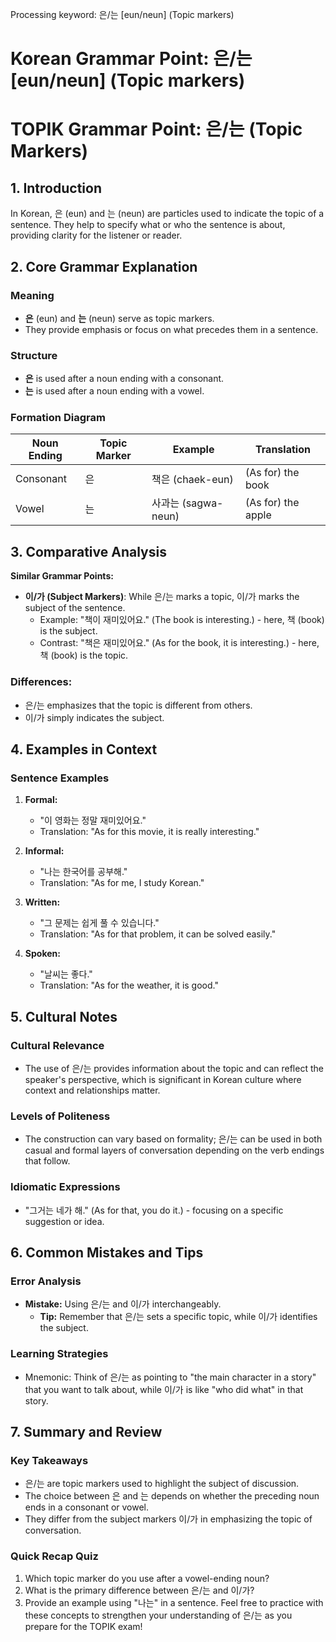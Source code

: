 Processing keyword: 은/는 [eun/neun] (Topic markers)
# Korean Grammar Point: 은/는 [eun/neun] (Topic markers)
# TOPIK Grammar Point: 은/는 (Topic Markers)
## 1. Introduction
In Korean, 은 (eun) and 는 (neun) are particles used to indicate the topic of a sentence. They help to specify what or who the sentence is about, providing clarity for the listener or reader.
## 2. Core Grammar Explanation
### Meaning
- **은** (eun) and **는** (neun) serve as topic markers.
- They provide emphasis or focus on what precedes them in a sentence.
### Structure
- **은** is used after a noun ending with a consonant.
- **는** is used after a noun ending with a vowel.
### Formation Diagram
| Noun Ending      | Topic Marker  | Example              | Translation         |
|------------------|---------------|----------------------|----------------------|
| Consonant        | 은            | 책은 (chaek-eun)     | (As for) the book    |
| Vowel            | 는            | 사과는 (sagwa-neun)  | (As for) the apple    |
## 3. Comparative Analysis
**Similar Grammar Points:**
- **이/가 (Subject Markers)**: While 은/는 marks a topic, 이/가 marks the subject of the sentence. 
  - Example: "책이 재미있어요." (The book is interesting.) - here, 책 (book) is the subject.
  - Contrast: "책은 재미있어요." (As for the book, it is interesting.) - here, 책 (book) is the topic.
### Differences:
- 은/는 emphasizes that the topic is different from others.
- 이/가 simply indicates the subject.
## 4. Examples in Context
### Sentence Examples
1. **Formal:**  
   - "이 영화는 정말 재미있어요."  
   - Translation: "As for this movie, it is really interesting."
  
2. **Informal:**  
   - "나는 한국어를 공부해."  
   - Translation: "As for me, I study Korean."
  
3. **Written:**  
   - "그 문제는 쉽게 풀 수 있습니다."  
   - Translation: "As for that problem, it can be solved easily."
  
4. **Spoken:**  
   - "날씨는 좋다."  
   - Translation: "As for the weather, it is good."
## 5. Cultural Notes
### Cultural Relevance
- The use of 은/는 provides information about the topic and can reflect the speaker's perspective, which is significant in Korean culture where context and relationships matter.
### Levels of Politeness
- The construction can vary based on formality; 은/는 can be used in both casual and formal layers of conversation depending on the verb endings that follow.
### Idiomatic Expressions
- "그거는 네가 해." (As for that, you do it.) - focusing on a specific suggestion or idea.
## 6. Common Mistakes and Tips
### Error Analysis
- **Mistake:** Using 은/는 and 이/가 interchangeably. 
  - **Tip:** Remember that 은/는 sets a specific topic, while 이/가 identifies the subject.
### Learning Strategies
- Mnemonic: Think of 은/는 as pointing to "the main character in a story" that you want to talk about, while 이/가 is like "who did what" in that story.
## 7. Summary and Review
### Key Takeaways
- 은/는 are topic markers used to highlight the subject of discussion.
- The choice between 은 and 는 depends on whether the preceding noun ends in a consonant or vowel.
- They differ from the subject markers 이/가 in emphasizing the topic of conversation.
### Quick Recap Quiz
1. Which topic marker do you use after a vowel-ending noun?
2. What is the primary difference between 은/는 and 이/가?
3. Provide an example using "나는" in a sentence. 
Feel free to practice with these concepts to strengthen your understanding of 은/는 as you prepare for the TOPIK exam!
